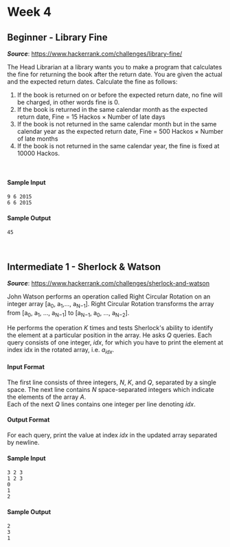 # Week 4

## Beginner - Library Fine
__*Source*__: https://www.hackerrank.com/challenges/library-fine/

The Head Librarian at a library wants you to make a program that calculates the
fine for returning the book after the return date. You are given the actual and
the expected return dates. Calculate the fine as follows:<br>
1. If the book is returned on or before the expected return date, no fine will
be charged, in other words fine is 0.
2. If the book is returned in the same calendar month as the expected return
date, Fine = 15 Hackos × Number of late days
3. If the book is not returned in the same calendar month but in the same calendar
year as the expected return date, Fine = 500 Hackos × Number of late months
4. If the book is not returned in the same calendar year, the fine is fixed at
10000 Hackos.
<br>

#### Sample Input
```
9 6 2015
6 6 2015
```

#### Sample Output
```
45
```
<br>

## Intermediate 1 - Sherlock & Watson
__*Source*__: https://www.hackerrank.com/challenges/sherlock-and-watson

John Watson performs an operation called Right Circular Rotation on an integer
array [a<sub>0</sub>, a<sub>1</sub>,..., a<sub>N−1</sub>]. Right Circular Rotation
transforms the array from [a<sub>0</sub>, a<sub>1</sub>, ..., a<sub>N−1</sub>] to
[a<sub>N−1</sub>, a<sub>0</sub>, ..., a<sub>N−2</sub>].

He performs the operation *K* times and tests Sherlock's ability to identify
the element at a particular position in the array. He asks *Q* queries. Each
query consists of one integer, *idx*, for which you have to print the element
at index idx in the rotated array, i.e. <i>a</i><sub><i>idx</i></sub>.

#### Input Format

The first line consists of three integers, *N*, *K*, and *Q*, separated by a single space.
The next line contains *N* space-separated integers which indicate the elements of the array *A*.<br>
Each of the next *Q* lines contains one integer per line denoting *idx*.

#### Output Format

For each query, print the value at index *idx* in the updated array separated by
newline.

#### Sample Input
```
3 2 3
1 2 3
0
1
2
```

#### Sample Output
```
2
3
1
```
<br>
